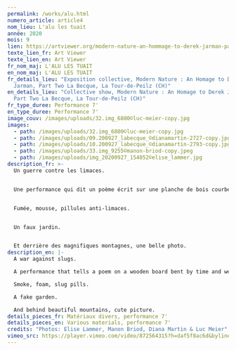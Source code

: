 ```yaml
---
permalink: /works/alu.html
numero_article: article4
nom_lieu: L'alu les tuait
année: 2020
mois: 9
lien: https://artviewer.org/modern-nature-an-hommage-to-derek-jarman-part-ii-at-la-becque/
texte_lien_fr: Art Viewer
texte_lien_en: Art Viewer
fr_nom_maj: L'ALU LES TUAIT
en_nom_maj: L'ALU LES TUAIT
fr_details_lieu: "Exposition collective, Modern Nature : An Homage to Derek
  Jarman, Part Two La Becque, La Tour-de-Peilz (CH)"
en_details_lieu: "Collective show, Modern Nature : An Homage to Derek Jarman,
  Part Two La Becque, La Tour-de-Peilz (CH)"
fr_type_duree: Performance 7'
en_type_duree: Performance 7'
image_couv: /images/uploads/32.img_6800©luc-meier-copy.jpg
images:
  - path: /images/uploads/32.img_6800©luc-meier-copy.jpg
  - path: /images/uploads/09.200927_labecque_©dianamartin-2727-copy.jpg
  - path: /images/uploads/10.200927_labecque_©dianamartin-2793-copy.jpg
  - path: /images/uploads/33.img_9255©manon-briod-copy.jpeg
  - path: /images/uploads/img_20200927_154052©elise_lammer.jpg
description_fr: >-
  Un guerre contre les limaces.


  Une performance qui dit un poème écrit sur une planche de bois courbé par le temps et le temps.


  Fumée, mousse, pillules anti-limaces.


  Un faux jardin.


  Et derrière des magnifiques montagnes, une belle photo.
description_en: |-
  A war against slugs. 

  A performance that tells a poem on a wooden board bent by time and weather. 

  Smoke, foam, slug pills. 

  A fake garden. 

  And behind beautiful mountains, cute picture.
details_pieces_fr: Matériaux divers, performance 7'
details_pieces_en: Various materials, performance 7'
credits: "Photos: Elise Lammer, Manon Briod, Diana Martin & Luc Meier"
vimeo_src: https://player.vimeo.com/video/872564315?h=daf5f8ac6d&byline=0&portrait=0
---
```

